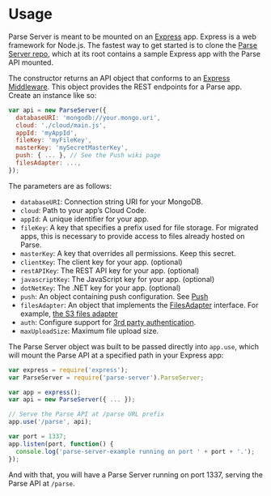 # Usage

Parse Server is meant to be mounted on an [Express](http://expressjs.com/) app. Express is a web framework for Node.js. The fastest way to get started is to clone the [Parse Server repo](https://github.com/parse-community/parse-server), which at its root contains a sample Express app with the Parse API mounted.

The constructor returns an API object that conforms to an [Express Middleware](http://expressjs.com/en/api.html#app.use). This object provides the REST endpoints for a Parse app. Create an instance like so:

```js
var api = new ParseServer({
  databaseURI: 'mongodb://your.mongo.uri',
  cloud: './cloud/main.js',
  appId: 'myAppId',
  fileKey: 'myFileKey',
  masterKey: 'mySecretMasterKey',
  push: { ... }, // See the Push wiki page
  filesAdapter: ...,
});
```

The parameters are as follows:

* `databaseURI`: Connection string URI for your MongoDB.
* `cloud`: Path to your app’s Cloud Code.
* `appId`: A unique identifier for your app.
* `fileKey`: A key that specifies a prefix used for file storage. For migrated apps, this is necessary to provide access to files already hosted on Parse.
* `masterKey`: A key that overrides all permissions. Keep this secret.
* `clientKey`: The client key for your app. (optional)
* `restAPIKey`: The REST API key for your app. (optional)
* `javascriptKey`: The JavaScript key for your app. (optional)
* `dotNetKey`: The .NET key for your app. (optional)
* `push`: An object containing push configuration. See [Push](#push-notifications)
* `filesAdapter`: An object that implements the [FilesAdapter](https://github.com/parse-community/parse-server/blob/master/src/Adapters/Files/FilesAdapter.js) interface. For example, [the S3 files adapter](#configuring-file-adapters)
* `auth`: Configure support for [3rd party authentication](#oauth-and-3rd-party-authentication).
* `maxUploadSize`: Maximum file upload size.

The Parse Server object was built to be passed directly into `app.use`, which will mount the Parse API at a specified path in your Express app:

```js
var express = require('express');
var ParseServer = require('parse-server').ParseServer;

var app = express();
var api = new ParseServer({ ... });

// Serve the Parse API at /parse URL prefix
app.use('/parse', api);

var port = 1337;
app.listen(port, function() {
  console.log('parse-server-example running on port ' + port + '.');
});
```

And with that, you will have a Parse Server running on port 1337, serving the Parse API at `/parse`.
